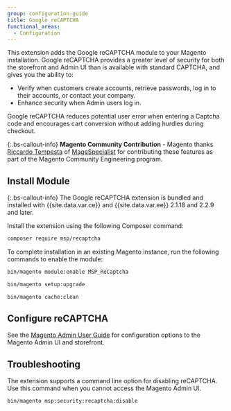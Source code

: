 ```yaml
---
group: configuration-guide
title: Google reCAPTCHA
functional_areas:
  - Configuration
---
```


This extension adds the Google reCAPTCHA module to your Magento installation. Google reCAPTCHA provides a greater level of security for both the storefront and Admin UI than is available with standard CAPTCHA, and gives you the ability to:

-  Verify when customers create accounts, retrieve passwords, log in to their accounts, or contact your company.
-  Enhance security when Admin users log in.

Google reCAPTCHA reduces potential user error when entering a Captcha code and encourages cart conversion without adding hurdles during checkout.

{:.bs-callout-info}
**Magento Community Contribution** - Magento thanks [Riccardo Tempesta](https://twitter.com/rictempesta) of [MageSpecialist](https://partners.magento.com/portal/details/partner/id/129) for contributing these features as part of the Magento Community Engineering program.

## Install Module

{:.bs-callout-info}
The Google reCAPTCHA extension is bundled and installed with {{site.data.var.ce}} and {{site.data.var.ee}} 2.1.18 and 2.2.9 and later.

Install the extension using the following Composer command:

```bash
composer require msp/recaptcha
```

To complete installation in an existing Magento instance, run the following commands to enable the module:

```bash
bin/magento module:enable MSP_ReCaptcha
```

```bash
bin/magento setup:upgrade
```

```bash
bin/magento cache:clean
```

## Configure reCAPTCHA

See the [Magento Admin User Guide](https://docs.magento.com/m2/ce/user_guide/stores/security-google-recaptcha.html) for configuration options to the Magento Admin UI and storefront.

## Troubleshooting

The extension supports a command line option for disabling reCAPTCHA. Use this command when you cannot access the Magento Admin UI.

```bash
bin/magento msp:security:recaptcha:disable
```
